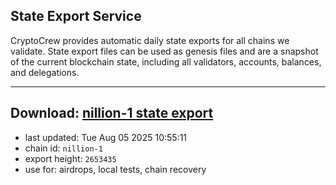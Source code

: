 ## State Export Service
CryptoCrew provides automatic daily state exports for all chains we validate. State export files can be used as genesis files and are a snapshot of the current blockchain state, including all validators, accounts, balances, and delegations.

---
**Download: [nillion-1 state export](https://ccv-s3.nbg1.your-objectstorage.com/SERVICE/nillion/nillion-1_export_2653435.json)**
---

- last updated: Tue Aug 05 2025 10:55:11
- chain id: `nillion-1`
- export height: `2653435`
- use for: airdrops, local tests, chain recovery
